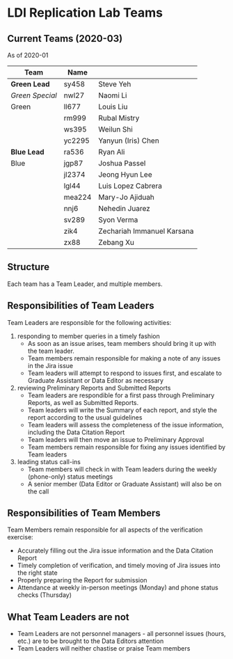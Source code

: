 # LDI Replication Lab Teams

## Current Teams (2020-03)

 As of 2020-01 

| Team          | Name                    |           |
|----------------|--------|----------------------------|
| **Green Lead** | sy458  | Steve Yeh                  | 
|*Green  Special*| nwl27  | Naomi Li                   | 
| Green          | ll677  | Louis Liu                  | 
|                | rm999  | Rubal Mistry               | 
|                | ws395  | Weilun Shi                 | 
|                | yc2295 | Yanyun \(Iris\) Chen       | 
| **Blue  Lead** | ra536  | Ryan Ali                   |
| Blue           | jgp87  | Joshua Passel              | 
|                | jl2374 | Jeong Hyun Lee             | 
|                | lgl44  | Luis Lopez Cabrera         | 
|                | mea224 | Mary\-Jo Ajiduah           | 
|                | nnj6   | Nehedin Juarez             | 
|                | sv289  | Syon Verma                 | 
|                | zik4   | Zechariah Immanuel Karsana | 
|                | zx88   | Zebang Xu                  | 




## Structure
Each team has a Team Leader, and multiple members. 

## Responsibilities of Team Leaders
Team Leaders are responsible for the following activities:
1. responding to member queries in a timely fashion
   - As soon as an issue arises, team members should bring it up with the team leader.
   - Team members remain responsible for making a note of any issues in the Jira issue
   - Team leaders will attempt to respond to issues first, and escalate to Graduate Assistant or Data Editor as necessary
2. reviewing Preliminary Reports and Submitted Reports
   - Team leaders are respondible for a first pass through Preliminary Reports, as well as Submitted Reports.
   - Team leaders will write the Summary of each report, and style the report according to the usual guidelines
   - Team leaders will assess the completeness of the issue information, including the Data Citation Report
   - Team leaders will then move an issue to Preliminary Approval
   - Team members remain responsible for fixing any issues identified by Team leaders
3. leading status call-ins 
   - Team members will check in with Team leaders during the weekly (phone-only) status meetings
   - A senior member (Data Editor or Graduate Assistant) will also be on the call

## Responsibilities of Team Members
Team Members remain responsible for all aspects of the verification exercise:
- Accurately filling out the Jira issue information and the Data Citation Report
- Timely completion of verification, and timely moving of Jira issues into the right state
- Properly preparing the Report for submission
- Attendance at weekly in-person meetings (Monday) and phone status checks (Thursday)

## What Team Leaders are not
- Team Leaders are not personnel managers - all personnel issues (hours, etc.) are to be brought to the Data Editors attention 
- Team Leaders will neither chastise or praise Team members

